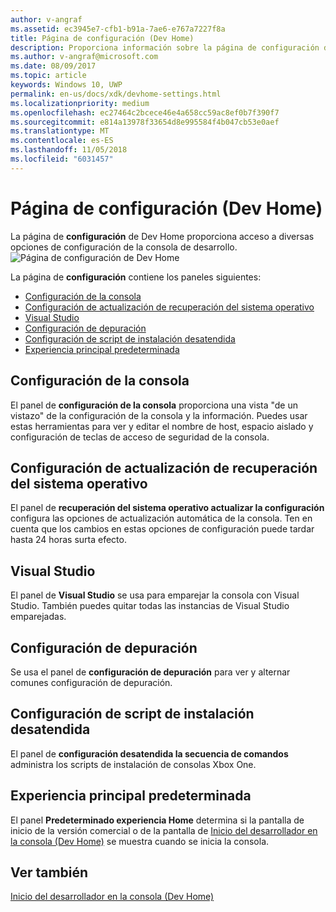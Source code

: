 ```yaml
---
author: v-angraf
ms.assetid: ec3945e7-cfb1-b91a-7ae6-e767a7227f8a
title: Página de configuración (Dev Home)
description: Proporciona información sobre la página de configuración de la aplicación Dev Home para Xbox One.
ms.author: v-angraf@microsoft.com
ms.date: 08/09/2017
ms.topic: article
keywords: Windows 10, UWP
permalink: en-us/docs/xdk/devhome-settings.html
ms.localizationpriority: medium
ms.openlocfilehash: ec27464c2bcece46e4a658cc59ac8ef0b7f390f7
ms.sourcegitcommit: e814a13978f33654d8e995584f4b047cb53e0aef
ms.translationtype: MT
ms.contentlocale: es-ES
ms.lasthandoff: 11/05/2018
ms.locfileid: "6031457"
---
```

# <a name="settings-page-dev-home"></a>Página de configuración (Dev Home)
   
  
La página de **configuración** de Dev Home proporciona acceso a diversas opciones de configuración de la consola de desarrollo.   
 ![Página de configuración de Dev Home](images/devhome_settings.png)   
  
La página de **configuración** contiene los paneles siguientes:   
 
   *  [Configuración de la consola](#ID4EEB)  
   *  [Configuración de actualización de recuperación del sistema operativo](#ID4EOB)  
   *  [Visual Studio](#ID4EYB)  
   *  [Configuración de depuración](#ID4ECC)  
   *  [Configuración de script de instalación desatendida](#ID4EMC)  
   *  [Experiencia principal predeterminada](#ID4E3C)  

 
<a id="ID4EEB"></a>

   

## <a name="console-settings"></a>Configuración de la consola  
   
  
El panel de **configuración de la consola** proporciona una vista "de un vistazo" de la configuración de la consola y la información. Puedes usar estas herramientas para ver y editar el nombre de host, espacio aislado y configuración de teclas de acceso de seguridad de la consola.   
  
<a id="ID4EOB"></a>

   

## <a name="os-recovery-update-settings"></a>Configuración de actualización de recuperación del sistema operativo  
   
  
El panel de **recuperación del sistema operativo actualizar la configuración** configura las opciones de actualización automática de la consola. Ten en cuenta que los cambios en estas opciones de configuración puede tardar hasta 24 horas surta efecto.   
  
<a id="ID4EYB"></a>

   

## <a name="visual-studio"></a>Visual Studio  
   
  
El panel de **Visual Studio** se usa para emparejar la consola con Visual Studio. También puedes quitar todas las instancias de Visual Studio emparejadas.   
  
<a id="ID4ECC"></a>

   

## <a name="debug-settings"></a>Configuración de depuración  
   
  
Se usa el panel de **configuración de depuración** para ver y alternar comunes configuración de depuración.   
  
<a id="ID4EMC"></a>

   

## <a name="unattended-script-configuration"></a>Configuración de script de instalación desatendida  
   
  
El panel de **configuración desatendida la secuencia de comandos** administra los scripts de instalación de consolas Xbox One.   
  
<a id="ID4E3C"></a>

   

## <a name="default-home-experience"></a>Experiencia principal predeterminada  
   
  
El panel **Predeterminado experiencia Home** determina si la pantalla de inicio de la versión comercial o de la pantalla de [Inicio del desarrollador en la consola (Dev Home)](dev-home.md) se muestra cuando se inicia la consola.   
  
<a id="ID4EJD"></a>

   

## <a name="see-also"></a>Ver también  
 [Inicio del desarrollador en la consola (Dev Home)](dev-home.md)

  